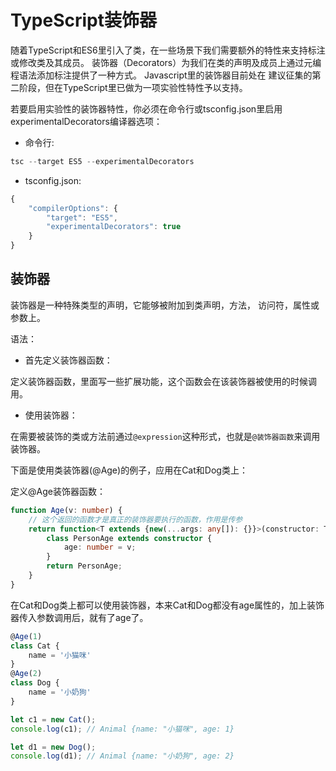 # TypeScript装饰器

随着TypeScript和ES6里引入了类，在一些场景下我们需要额外的特性来支持标注或修改类及其成员。 装饰器（Decorators）为我们在类的声明及成员上通过元编程语法添加标注提供了一种方式。 Javascript里的装饰器目前处在 建议征集的第二阶段，但在TypeScript里已做为一项实验性特性予以支持。

若要启用实验性的装饰器特性，你必须在命令行或tsconfig.json里启用experimentalDecorators编译器选项：

* 命令行:

```ts
tsc --target ES5 --experimentalDecorators
```

* tsconfig.json:

```ts
{
    "compilerOptions": {
        "target": "ES5",
        "experimentalDecorators": true
    }
}
```

## 装饰器

装饰器是一种特殊类型的声明，它能够被附加到类声明，方法， 访问符，属性或参数上。

语法：

* 首先定义装饰器函数：

定义装饰器函数，里面写一些扩展功能，这个函数会在该装饰器被使用的时候调用。

* 使用装饰器：

在需要被装饰的类或方法前通过`@expression`这种形式，也就是`@装饰器函数`来调用装饰器。

下面是使用类装饰器(@Age)的例子，应用在Cat和Dog类上：

定义@Age装饰器函数：

```ts
function Age(v: number) {
    // 这个返回的函数才是真正的装饰器要执行的函数，作用是传参
    return function<T extends {new(...args: any[]): {}}>(constructor: T): T {
        class PersonAge extends constructor {
            age: number = v;
        }
        return PersonAge;
    }
}
```
在Cat和Dog类上都可以使用装饰器，本来Cat和Dog都没有age属性的，加上装饰器传入参数调用后，就有了age了。

```ts
@Age(1)
class Cat {
    name = '小猫咪'
}
@Age(2)
class Dog {
    name = '小奶狗'
}

let c1 = new Cat();
console.log(c1); // Animal {name: "小猫咪", age: 1}

let d1 = new Dog();
console.log(d1); // Animal {name: "小奶狗", age: 2}
```
